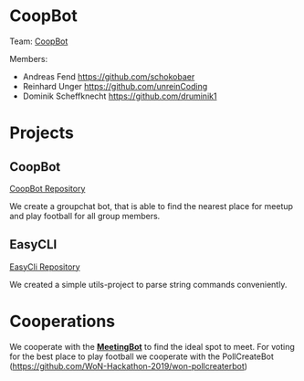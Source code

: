 # CoopBot

Team: [CoopBot](https://github.com/orgs/WoN-Hackathon-2019/teams/won-coopbot)

Members:
* Andreas Fend https://github.com/schokobaer
* Reinhard Unger https://github.com/unreinCoding
* Dominik Scheffknecht https://github.com/druminik1


# Projects
## CoopBot
[CoopBot Repository](https://github.com/WoN-Hackathon-2019/won-coopbot)

We create a groupchat bot, that is able to find the nearest place for meetup and play football for all group members.

## EasyCLI
[EasyCli Repository](https://github.com/WoN-Hackathon-2019/easycli)

We created a simple utils-project to parse string commands conveniently.

# Cooperations
We cooperate with the [**MeetingBot**](meeting-bot.md) to find the ideal spot to meet.
For voting for the best place to play football we cooperate with the PollCreateBot (https://github.com/WoN-Hackathon-2019/won-pollcreaterbot)
